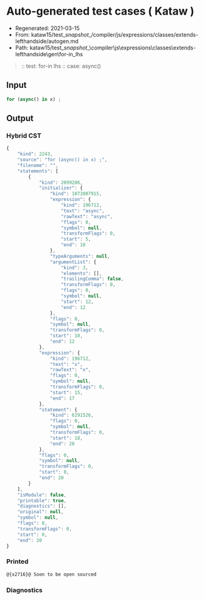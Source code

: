 # Auto-generated test cases ( Kataw )
- Regenerated: 2021-03-15
- From: kataw15/test\__snapshot__/compiler/js/expressions/classes/extends-lefthandside/autogen.md
- Path: kataw15/test\__snapshot__\compiler\js\expressions\classes\extends-lefthandside\gen\for-in_lhs
> :: test: for-in lhs
> :: case: async()
## Input

`````js
for (async() in x) ;
`````

## Output

### Hybrid CST

```javascript
{
    "kind": 2243,
    "source": "for (async() in x) ;",
    "filename": "",
    "statements": [
        {
            "kind": 2099286,
            "initializer": {
                "kind": 1073807915,
                "expression": {
                    "kind": 196712,
                    "text": "async",
                    "rawText": "async",
                    "flags": 0,
                    "symbol": null,
                    "transformFlags": 0,
                    "start": 5,
                    "end": 10
                },
                "typeArguments": null,
                "argumentList": {
                    "kind": 3,
                    "elements": [],
                    "trailingComma": false,
                    "transformFlags": 0,
                    "flags": 0,
                    "symbol": null,
                    "start": 12,
                    "end": 12
                },
                "flags": 0,
                "symbol": null,
                "transformFlags": 0,
                "start": 10,
                "end": 12
            },
            "expression": {
                "kind": 196712,
                "text": "x",
                "rawText": "x",
                "flags": 0,
                "symbol": null,
                "transformFlags": 0,
                "start": 15,
                "end": 17
            },
            "statement": {
                "kind": 6291526,
                "flags": 0,
                "symbol": null,
                "transformFlags": 0,
                "start": 18,
                "end": 20
            },
            "flags": 0,
            "symbol": null,
            "transformFlags": 0,
            "start": 0,
            "end": 20
        }
    ],
    "isModule": false,
    "printable": true,
    "diagnostics": [],
    "original": null,
    "symbol": null,
    "flags": 0,
    "transformFlags": 0,
    "start": 0,
    "end": 20
}
```

### Printed

```javascript
@{x2716}@ Soon to be open sourced
```

### Diagnostics

```javascript

```

